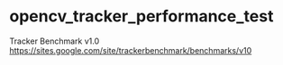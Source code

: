 # opencv_tracker_performance_test
Tracker Benchmark v1.0
https://sites.google.com/site/trackerbenchmark/benchmarks/v10

